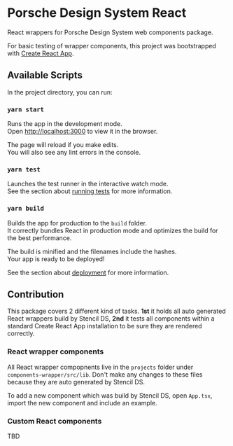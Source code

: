 # Porsche Design System React
React wrappers for Porsche Design System web components package.  

For basic testing of wrapper components, this project was bootstrapped with [Create React App](https://github.com/facebook/create-react-app).

## Available Scripts

In the project directory, you can run:

### `yarn start`

Runs the app in the development mode.<br>
Open [http://localhost:3000](http://localhost:3000) to view it in the browser.

The page will reload if you make edits.<br>
You will also see any lint errors in the console.

### `yarn test`

Launches the test runner in the interactive watch mode.<br>
See the section about [running tests](https://facebook.github.io/create-react-app/docs/running-tests) for more information.

### `yarn build`

Builds the app for production to the `build` folder.<br>
It correctly bundles React in production mode and optimizes the build for the best performance.

The build is minified and the filenames include the hashes.<br>
Your app is ready to be deployed!

See the section about [deployment](https://facebook.github.io/create-react-app/docs/deployment) for more information.

## Contribution
This package covers 2 different kind of tasks. **1st** it holds all auto generated React wrappers build by Stencil DS, **2nd** it tests all components within a standard Create React App installation to be sure they are rendered correctly.

### React wrapper components
All React wrapper compopnents live in the `projects` folder under `components-wrapper/src/lib`. Don't make any changes to these files because they are auto generated by Stencil DS.

To add a new component which was build by Stencil DS, open `App.tsx`, import the new component and include an example.

### Custom React components
TBD

